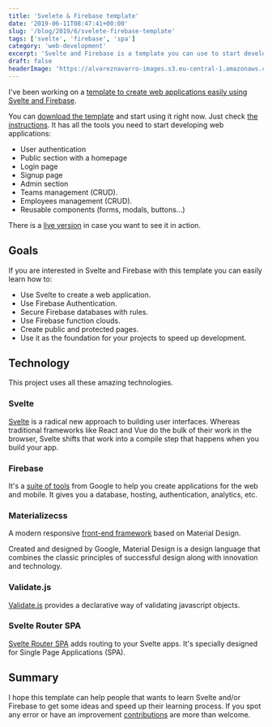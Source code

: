 ```yaml
---
title: 'Svelete & Firebase template'
date: '2019-06-11T08:47:41+00:00'
slug: '/blog/2019/6/svelete-firebase-template'
tags: ['svelte', 'firebase', 'spa']
category: 'web-development'
excerpt: 'Svelte and Firebase is a template you can use to start developing fast, secure and modern web applications in no time. User management, firestore rules, cloud functions, routing... All the tools you need ready to be used.'
draft: false
headerImage: 'https://alvareznavarro-images.s3.eu-central-1.amazonaws.com/almendro2.jpg'
---
```


I've been working on a [template to create web applications easily using Svelte and Firebase](https://svelte-firebase-template.web.app/).

You can [download the template](https://github.com/jorgegorka/svelte-firebase) and start using it right now. Just check [the instructions](https://github.com/jorgegorka/svelte-firebase/blob/master/README.md). It has all the tools you need to start developing web applications:

- User authentication
- Public section with a homepage
- Login page
- Signup page
- Admin section
- Teams management (CRUD).
- Employees management (CRUD).
- Reusable components (forms, modals, buttons...)

There is a [live version](https://svelte-firebase-template.web.app/) in case you want to see it in action.

## Goals

If you are interested in Svelte and Firebase with this template you can easily learn how to:

- Use Svelte to create a web application.
- Use Firebase Authentication.
- Secure Firebase databases with rules.
- Use Firebase function clouds.
- Create public and protected pages.
- Use it as the foundation for your projects to speed up development.

## Technology

This project uses all these amazing technologies.

### Svelte

[Svelte](https://svelte.dev) is a radical new approach to building user interfaces. Whereas traditional frameworks like React and Vue do the bulk of their work in the browser, Svelte shifts that work into a compile step that happens when you build your app.

### Firebase

It's a [suite of tools](https://firebase.google.com) from Google to help you create applications for the web and mobile. It gives you a database, hosting, authentication, analytics, etc.

### Materializecss

A modern responsive [front-end framework](https://materializecss.com/) based on Material Design.

Created and designed by Google, Material Design is a design language that combines the classic principles of successful design along with innovation and technology.

### Validate.js

[Validate.js](https://validatejs.org/) provides a declarative way of validating javascript objects.

### Svelte Router SPA

[Svelte Router SPA](https://github.com/jorgegorka/svelte-router) adds routing to your Svelte apps. It's specially designed for Single Page Applications (SPA).

## Summary

I hope this template can help people that wants to learn Svelte and/or Firebase to get some ideas and speed up their learning process. If you spot any error or have an improvement [contributions](https://github.com/jorgegorka/svelte-firebase/pulls) are more than welcome.
